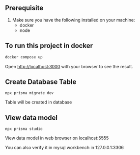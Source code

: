 ## Prerequisite 
1. Make sure you have the following installed on your machine:
    - docker
    - node

## To run this project in docker
```bash
docker compose up
```

Open [http://localhost:3000](http://localhost:3000) with your browser to see the result.

## Create Database Table
```
npx prisma migrate dev
```
Table will be created in database

## View data model
```
npx prisma studio
```
View data model in web browser on localhost:5555

You can also verify it in mysql workbench in 127.0.0.1:3306